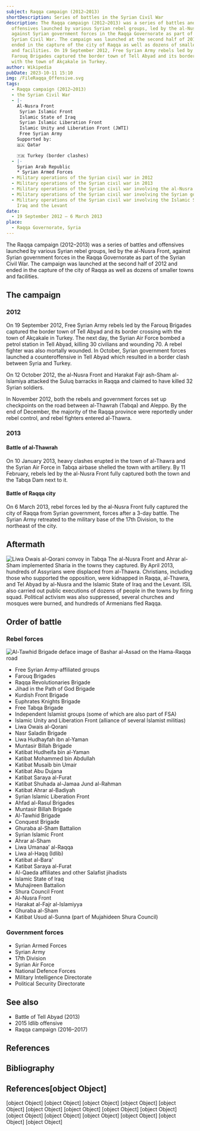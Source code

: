 ```yaml
---
subject: Raqqa campaign (2012–2013)
shortDescription: Series of battles in the Syrian Civil War
description: The Raqqa campaign (2012–2013) was a series of battles and
  offensives launched by various Syrian rebel groups, led by the al-Nusra Front,
  against Syrian government forces in the Raqqa Governorate as part of the
  Syrian Civil War. The campaign was launched at the second half of 2012 and
  ended in the capture of the city of Raqqa as well as dozens of smaller towns
  and facilities. On 19 September 2012, Free Syrian Army rebels led by the
  Farouq Brigades captured the border town of Tell Abyad and its border crossing
  with the town of Akçakale in Turkey.
author: Wikipedia
pubDate: 2023-10-11 15:10
img: /FileRaqqa_Offensive.svg
tags:
  - Raqqa campaign (2012–2013)
  - the Syrian Civil War
  - |-
    Al-Nusra Front
     Syrian Islamic Front
     Islamic State of Iraq
     Syrian Islamic Liberation Front
     Islamic Unity and Liberation Front (JWTI)
     Free Syrian Army
    Supported by:
    🇶🇦 Qatar 

    🇹🇷 Turkey (border clashes)
  - |-
    Syrian Arab Republic
    * Syrian Armed Forces
  - Military operations of the Syrian civil war in 2012
  - Military operations of the Syrian civil war in 2013
  - Military operations of the Syrian civil war involving the al-Nusra Front
  - Military operations of the Syrian civil war involving the Syrian government
  - Military operations of the Syrian civil war involving the Islamic State of
    Iraq and the Levant
date:
  - 19 September 2012 – 6 March 2013
place:
  - Raqqa Governorate, Syria
---
```


The Raqqa campaign (2012–2013) was a series of battles and offensives launched by various Syrian rebel groups, led by the al-Nusra Front, against Syrian government forces in the Raqqa Governorate as part of the Syrian Civil War. The campaign was launched at the second half of 2012 and ended in the capture of the city of Raqqa as well as dozens of smaller towns and facilities.

## The campaign


### 2012
On 19 September 2012, Free Syrian Army rebels led by the Farouq Brigades captured the border town of Tell Abyad and its border crossing with the town of Akçakale in Turkey. The next day, the Syrian Air Force bombed a petrol station in Tell Abyad, killing 30 civilians and wounding 70. A rebel fighter was also mortally wounded. In October, Syrian government forces launched a counteroffensive in Tell Abyad which resulted in a border clash between Syria and Turkey.

On 12 October 2012, the al-Nusra Front and Harakat Fajr ash-Sham al-Islamiya attacked the Suluq barracks in Raqqa and claimed to have killed 32 Syrian soldiers.

In November 2012, both the rebels and government forces set up checkpoints on the road between al-Thawrah (Tabqa) and Aleppo. By the end of December, the majority of the Raqqa province were reportedly under rebel control, and rebel fighters entered al-Thawra.

### 2013


#### Battle of al-Thawrah
On 10 January 2013, heavy clashes erupted in the town of al-Thawra and the Syrian Air Force in Tabqa airbase shelled the town with artillery. By 11 February, rebels led by the al-Nusra Front fully captured both the town and the Tabqa Dam next to it.

#### Battle of Raqqa city
On 6 March 2013, rebel forces led by the al-Nusra Front fully captured the city of Raqqa from Syrian government, forces after a 3-day battle. The Syrian Army retreated to the military base of the 17th Division, to the northeast of the city.

## Aftermath
![Liwa Owais al-Qorani convoy in Tabqa](https://wikipedia.org/wiki/Special:Redirect/file/Liwa_Owais_al-Qorani_convoy_in_Tabqa.png?)
The al-Nusra Front and Ahrar al-Sham implemented Sharia in the towns they captured. By April 2013, hundreds of Assyrians were displaced from al-Thawra. Christians, including those who supported the opposition, were kidnapped in Raqqa, al-Thawra, and Tel Abyad by al-Nusra and the Islamic State of Iraq and the Levant. ISIL also carried out public executions of dozens of people in the towns by firing squad. Political activism was also suppressed, several churches and mosques were burned, and hundreds of Armenians fled Raqqa.

## Order of battle


### Rebel forces
![Al-Tawhid Brigade deface image of Bashar al-Assad on the Hama-Raqqa road](https://wikipedia.org/wiki/Special:Redirect/file/Al-Tawhid_Brigade_deface_image_of_Bashar_al-Assad_on_the_Hama-Raqqa_road.png?)
 * Free Syrian Army-affiliated groups
 * Farouq Brigades
 * Raqqa Revolutionaries Brigade
 * Jihad in the Path of God Brigade
 * Kurdish Front Brigade
 * Euphrates Knights Brigade
 * Free Tabqa Brigade
 * Independent Islamist groups (some of which are also part of FSA)
 * Islamic Unity and Liberation Front (alliance of several Islamist militias)
 * Liwa Owais al-Qorani
 * Nasr Saladin Brigade
 * Liwa Hudhayfah ibn al-Yaman
 * Muntasir Billah Brigade
 * Katibat Hudheifa bin al-Yaman
 * Katibat Mohammed bin Abdullah
 * Katibat Musaib bin Umair
 * Katibat Abu Dujana
 * Katibat Saraya al-Furat
 * Katibat Shuhada al-Jamaa Jund al-Rahman
 * Katibat Ahrar al-Badiyah
 * Syrian Islamic Liberation Front
 * Ahfad al-Rasul Brigades
 * Muntasir Billah Brigade
 * Al-Tawhid Brigade
 * Conquest Brigade
 * Ghuraba al-Sham Battalion
 * Syrian Islamic Front
 * Ahrar al-Sham
 * Liwa Umanaa’ al-Raqqa
 * Liwa al-Haqq (Idlib)
 * Katibat al-Bara'
 * Katibat Saraya al-Furat
 * Al-Qaeda affiliates and other Salafist jihadists
 * Islamic State of Iraq
 * Muhajireen Battalion
 * Shura Council Front
 * Al-Nusra Front
 * Harakat al-Fajr al-Islamiyya
 * Ghuraba al-Sham
 * Katibat Usud al-Sunna (part of Mujahideen Shura Council)










### Government forces
 * Syrian Armed Forces
 * Syrian Army
 * 17th Division
 * Syrian Air Force
 * National Defence Forces
 * Military Intelligence Directorate
 * Political Security Directorate


## See also
 * Battle of Tell Abyad (2013)
 * 2015 Idlib offensive
 * Raqqa campaign (2016–2017)


## References


## Bibliography
## References[object Object]
[object Object]
[object Object]
[object Object]
[object Object]
[object Object]
[object Object]
[object Object]
[object Object]
[object Object]
[object Object]
[object Object]
[object Object]
[object Object]
[object Object]
[object Object]